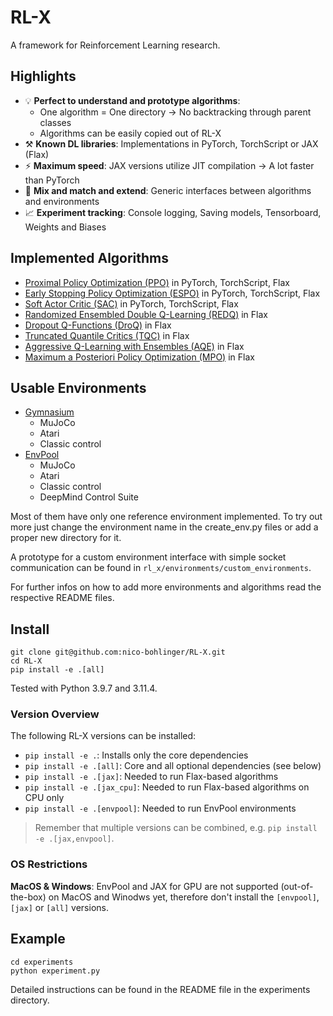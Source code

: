 # RL-X

A framework for Reinforcement Learning research.


## Highlights

- 💡 **Perfect to understand and prototype algorithms**:
    - One algorithm = One directory -> No backtracking through  parent classes
    - Algorithms can be easily copied out of RL-X
- ⚒️ **Known DL libraries**: Implementations in PyTorch, TorchScript or JAX (Flax)
- ⚡ **Maximum speed**: JAX versions utilize JIT compilation -> A lot faster than PyTorch
- 🧪 **Mix and match and extend**: Generic interfaces between algorithms and environments
- 📈 **Experiment tracking**: Console logging, Saving models, Tensorboard, Weights and Biases


## Implemented Algorithms
- [Proximal Policy Optimization (PPO)](https://arxiv.org/abs/1707.06347) in PyTorch, TorchScript, Flax
- [Early Stopping Policy Optimization (ESPO)](https://arxiv.org/abs/2202.00079) in PyTorch, TorchScript, Flax
- [Soft Actor Critic (SAC)](https://arxiv.org/abs/1801.01290) in PyTorch, TorchScript, Flax
- [Randomized Ensembled Double Q-Learning (REDQ)](https://arxiv.org/abs/2101.05982) in Flax
- [Dropout Q-Functions (DroQ)](https://arxiv.org/abs/2110.02034) in Flax
- [Truncated Quantile Critics (TQC)](https://arxiv.org/abs/2005.04269) in Flax
- [Aggressive Q-Learning with Ensembles (AQE)](https://arxiv.org/abs/2111.09159) in Flax
- [Maximum a Posteriori Policy Optimization (MPO)](https://arxiv.org/pdf/1806.06920) in Flax


## Usable Environments
- [Gymnasium](https://github.com/Farama-Foundation/Gymnasium)
    - MuJoCo
    - Atari
    - Classic control
- [EnvPool](https://github.com/sail-sg/envpool)
    - MuJoCo
    - Atari
    - Classic control
    - DeepMind Control Suite

Most of them have only one reference environment implemented.
To try out more just change the environment name in the create_env.py files or add a proper new directory for it.

A prototype for a custom environment interface with simple socket communication can be found in ```rl_x/environments/custom_environments```.

For further infos on how to add more environments and algorithms read the respective README files.


## Install

```
git clone git@github.com:nico-bohlinger/RL-X.git
cd RL-X
pip install -e .[all]
```

Tested with Python 3.9.7 and 3.11.4.

### Version Overview
The following RL-X versions can be installed:
- ```pip install -e .```: Installs only the core dependencies
- ```pip install -e .[all]```: Core and all optional dependencies (see below)
- ```pip install -e .[jax]```: Needed to run Flax-based algorithms
- ```pip install -e .[jax_cpu]```: Needed to run Flax-based algorithms on CPU only
- ```pip install -e .[envpool]```: Needed to run EnvPool environments

> Remember that multiple versions can be combined, e.g. ```pip install -e .[jax,envpool]```.

### OS Restrictions
**MacOS & Windows**: EnvPool and JAX for GPU are not supported (out-of-the-box) on MacOS and Winodws yet, therefore don't install the ```[envpool]```, ```[jax]``` or ```[all]``` versions.


## Example
```
cd experiments
python experiment.py
```
Detailed instructions can be found in the README file in the experiments directory.